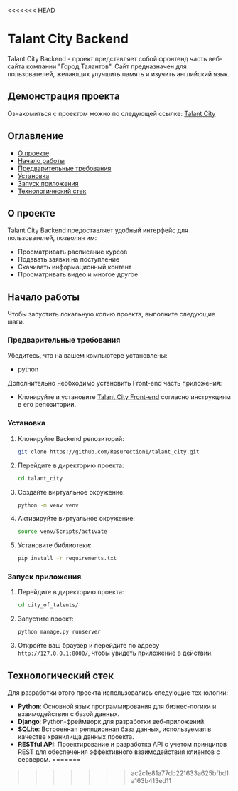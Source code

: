 <<<<<<< HEAD
# Talant City Backend

Talant City Backend - проект представляет собой фронтенд часть веб-сайта компании "Город Талантов". Сайт предназначен для пользователей, желающих улучшить память и изучить английский язык.

## Демонстрация проекта

Ознакомиться с проектом можно по следующей ссылке: [Talant City](https://talentcity.ru/)


## Оглавление

- [О проекте](#о-проекте)
- [Начало работы](#начало-работы)
- [Предварительные требования](#предварительные-требования)
- [Установка](#установка)
- [Запуск приложения](#запуск-приложения)
- [Технологический стек](#технологический-стек)


## О проекте

Talant City Backend предоставляет удобный интерфейс для пользователей, позволяя им:

- Просматривать расписание курсов
- Подавать заявки на поступление
- Скачивать информационный контент
- Просматривать видео и многое другое

## Начало работы

Чтобы запустить локальную копию проекта, выполните следующие шаги.

### Предварительные требования

Убедитесь, что на вашем компьютере установлены:

- python

Дополнительно необходимо установить Front-end часть приложения:

- Клонируйте и установите [Talant City Front-end](https://github.com/kuchenkodmitry/talant_city_frontend) согласно инструкциям в его репозитории.

### Установка

1. Клонируйте Backend репозиторий:
    ```sh
    git clone https://github.com/Resurection1/talant_city.git
    ```

2. Перейдите в директорию проекта:
    ```sh
    cd talant_city
    ```

3. Создайте виртуальное окружение:
    ```sh
    python -m venv venv
    ```
4. Активируйте виртуальное окружение:
    ```sh
    source venv/Scripts/activate
    ```
5. Установите библиотеки:
    ```sh
    pip install -r requirements.txt 
    ```

### Запуск приложения

1. Перейдите в директорию проекта:
    ```sh
    cd city_of_talents/
    ```
2. Запустите проект:
    ```sh
    python manage.py runserver
    ```

3. Откройте ваш браузер и перейдите по адресу `http://127.0.0.1:8000/`, чтобы увидеть приложение в действии.

## Технологический стек

Для разработки этого проекта использовались следующие технологии:

- **Python**: Основной язык программирования для бизнес-логики и взаимодействия с базой данных.
- **Django**: Python-фреймворк для разработки веб-приложений.
- **SQLite**: Встроенная реляционная база данных, используемая в качестве хранилища данных проекта.
- **RESTful API**: Проектирование и разработка API с учетом принципов REST для обеспечения эффективного взаимодействия клиентов с сервером.
=======

>>>>>>> ac2c1e81a77db221633a625bfbd1a163b413ed11
